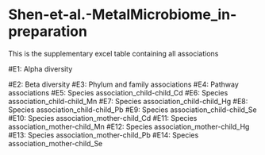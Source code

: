 # Shen-et-al.-MetalMicrobiome_in-preparation
This is the supplementary excel table containing all associations

#E1: Alpha diversity

#E2: Beta diversity
#E3: Phylum and family associations
#E4: Pathway associations
#E5: Species association_child-child_Cd
#E6: Species association_child-child_Mn
#E7: Species association_child-child_Hg
#E8: Species association_child-child_Pb
#E9: Species association_child-child_Se
#E10: Species association_mother-child_Cd
#E11: Species association_mother-child_Mn
#E12: Species association_mother-child_Hg
#E13: Species association_mother-child_Pb
#E14: Species association_mother-child_Se
